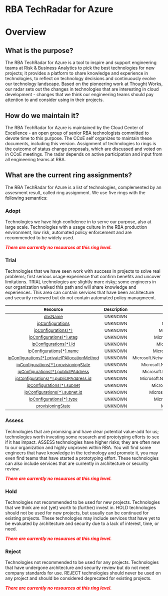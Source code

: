 
RBA TechRadar for Azure
=======================

# Overview

## What is the purpose?


The RBA TechRadar for Azure is a tool to inspire and support engineering teams at Risk & Business Analytics to pick the best technologies for new projects; it provides a platform to share knowledge and experience in technologies, to reflect on technology decisions and continuously evolve our technology landscape.  Based on the pioneering work at Thought Works, our radar sets out the changes in technologies that are interesting in cloud development - changes that we think our engineering teams should pay attention to and consider using in their projects.
## How do we maintain it?


The RBA TechRadar for Azure is maintained by the Cloud Center of Excellence - an open group of senior RBA technologists committed to devote time to this purpose.  The CCoE self organizes to maintain these documents, including this version.  Assignment of technologies to rings is the outcome of status change proposals, which are discussed and voted on in CCoE meetings.  The radar depends on active participation and input from all engineering teams at RBA.
## What are the current ring assignments?


The RBA TechRadar for Azure is a list of technologies, complemented by an assesment result, called ring assignment.  We use five rings with the following semantics:
### Adopt


Technologies we have high confidence in to serve our purpose, also at large scale.  Technologies with a usage culture in the RBA production environment, low risk, automated policy enforcement and are recommended to be widely used.  
  
***<font color="red"> There are currently no resources at this ring level. </font>***
### Trial


Technologies that we have seen work with success in projects to solve real problems;  first serious usage experience that confirm benefits and uncover limitations.  TRIAL technologies are slightly more risky; some engineers in our organization walked this path and will share knowledge and experiences.  This area can contain services that have been architecture and security reviewed but do not contain automated policy managmeent.  

|<sub>Resource</sub>|<sub>Description</sub>|<sub>Path</sub>|<sub>Status</sub>|
| :---: | :---: | :---: | :---: |
|<sub>[dnsName](https://github.com/openrba/python-azure-techradar/tree/master/Microsoft.Network/bastionHosts/dnsName)</sub>|<sub>UNKNOWN</sub>|<sub>Microsoft.Network/bastionHosts/dnsName</sub>|<sub>TRIAL</sub>|
|<sub>[ipConfigurations](https://github.com/openrba/python-azure-techradar/tree/master/Microsoft.Network/bastionHosts/ipConfigurations)</sub>|<sub>UNKNOWN</sub>|<sub>Microsoft.Network/bastionHosts/ipConfigurations</sub>|<sub>TRIAL</sub>|
|<sub>[ipConfigurations[*]](https://github.com/openrba/python-azure-techradar/tree/master/Microsoft.Network/bastionHosts/ipConfigurations[*])</sub>|<sub>UNKNOWN</sub>|<sub>Microsoft.Network/bastionHosts/ipConfigurations[*]</sub>|<sub>TRIAL</sub>|
|<sub>[ipConfigurations[*].etag](https://github.com/openrba/python-azure-techradar/tree/master/Microsoft.Network/bastionHosts/ipConfigurations[*].etag)</sub>|<sub>UNKNOWN</sub>|<sub>Microsoft.Network/bastionHosts/ipConfigurations[*].etag</sub>|<sub>TRIAL</sub>|
|<sub>[ipConfigurations[*].id](https://github.com/openrba/python-azure-techradar/tree/master/Microsoft.Network/bastionHosts/ipConfigurations[*].id)</sub>|<sub>UNKNOWN</sub>|<sub>Microsoft.Network/bastionHosts/ipConfigurations[*].id</sub>|<sub>TRIAL</sub>|
|<sub>[ipConfigurations[*].name](https://github.com/openrba/python-azure-techradar/tree/master/Microsoft.Network/bastionHosts/ipConfigurations[*].name)</sub>|<sub>UNKNOWN</sub>|<sub>Microsoft.Network/bastionHosts/ipConfigurations[*].name</sub>|<sub>TRIAL</sub>|
|<sub>[ipConfigurations[*].privateIPAllocationMethod](https://github.com/openrba/python-azure-techradar/tree/master/Microsoft.Network/bastionHosts/ipConfigurations[*].privateIPAllocationMethod)</sub>|<sub>UNKNOWN</sub>|<sub>Microsoft.Network/bastionHosts/ipConfigurations[*].privateIPAllocationMethod</sub>|<sub>TRIAL</sub>|
|<sub>[ipConfigurations[*].provisioningState](https://github.com/openrba/python-azure-techradar/tree/master/Microsoft.Network/bastionHosts/ipConfigurations[*].provisioningState)</sub>|<sub>UNKNOWN</sub>|<sub>Microsoft.Network/bastionHosts/ipConfigurations[*].provisioningState</sub>|<sub>TRIAL</sub>|
|<sub>[ipConfigurations[*].publicIPAddress](https://github.com/openrba/python-azure-techradar/tree/master/Microsoft.Network/bastionHosts/ipConfigurations[*].publicIPAddress)</sub>|<sub>UNKNOWN</sub>|<sub>Microsoft.Network/bastionHosts/ipConfigurations[*].publicIPAddress</sub>|<sub>TRIAL</sub>|
|<sub>[ipConfigurations[*].publicIPAddress.id](https://github.com/openrba/python-azure-techradar/tree/master/Microsoft.Network/bastionHosts/ipConfigurations[*].publicIPAddress.id)</sub>|<sub>UNKNOWN</sub>|<sub>Microsoft.Network/bastionHosts/ipConfigurations[*].publicIPAddress.id</sub>|<sub>TRIAL</sub>|
|<sub>[ipConfigurations[*].subnet](https://github.com/openrba/python-azure-techradar/tree/master/Microsoft.Network/bastionHosts/ipConfigurations[*].subnet)</sub>|<sub>UNKNOWN</sub>|<sub>Microsoft.Network/bastionHosts/ipConfigurations[*].subnet</sub>|<sub>TRIAL</sub>|
|<sub>[ipConfigurations[*].subnet.id](https://github.com/openrba/python-azure-techradar/tree/master/Microsoft.Network/bastionHosts/ipConfigurations[*].subnet.id)</sub>|<sub>UNKNOWN</sub>|<sub>Microsoft.Network/bastionHosts/ipConfigurations[*].subnet.id</sub>|<sub>TRIAL</sub>|
|<sub>[ipConfigurations[*].type](https://github.com/openrba/python-azure-techradar/tree/master/Microsoft.Network/bastionHosts/ipConfigurations[*].type)</sub>|<sub>UNKNOWN</sub>|<sub>Microsoft.Network/bastionHosts/ipConfigurations[*].type</sub>|<sub>TRIAL</sub>|
|<sub>[provisioningState](https://github.com/openrba/python-azure-techradar/tree/master/Microsoft.Network/bastionHosts/provisioningState)</sub>|<sub>UNKNOWN</sub>|<sub>Microsoft.Network/bastionHosts/provisioningState</sub>|<sub>TRIAL</sub>|

### Assess


Technologies that are promising and have clear potential value-add for us; technologies worth investing some research and prototyping efforts to see if it has impact.  ASSESS technologies have higher risks;  they are often new to our organization and highly unproven within RBA.  You will find some engineers that have knowledge in the technology and promote it, you may even find teams that have started a prototyping effort.  These technologies can also include services that are currently in architecture or security review.  
  
***<font color="red"> There are currently no resources at this ring level. </font>***
### Hold


Technologies not recommended to be used for new projects. Technologies that we think are not (yet) worth to (further) invest in.  HOLD technologies should not be used for new projects, but usually can be continued for existing projects.  These technologies may include services that have yet to be evaluated by architecture and security due to a lack of interest, time, or need.  
  
***<font color="red"> There are currently no resources at this ring level. </font>***
### Reject


Technologies not recommended to be used for any projects. Technologies that have undergone architecture and security review but do not meet company standards for use.  REJECT technologies should never be used on any project and should be considered deprecated for existing projects.  
  
***<font color="red"> There are currently no resources at this ring level. </font>***